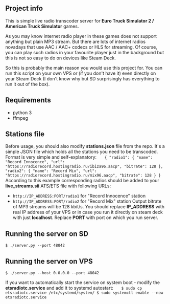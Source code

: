 ## Project info
This is simple live radio transcoder server for **Euro Truck Simulator 2 / American Truck Simulator** games.

As you may know internet radio player in these games does not support anything but plain MP3 stream.
But there are lots of internet radios novadays that use AAC / AAC+ codecs or HLS for streaming. Of course, you can play
such radios in your favourite player just in the background but this is not so easy to do on devices like Steam Deck.

So this is probably the main reason you would use this project for.
You can run this script on your own VPS or (if you don't have it) even directly on your Steam Deck (I don't know why but 
SD surprisingly has everything to run it out of the box).

## Requirements
- python 3
- ffmpeg

## Stations file
Before usage, you should also modify **stations.json** file from the repo. It's a simple JSON file which holds all the 
stations you need to be transcoded. Format is very simple and self-explanatory:
`	{
		"radio1": {
			"name": "Record Innocence",
			"url": "https://radiorecord.hostingradio.ru/ibiza96.aacp",
			"bitrate": 128
		},
    	"radio2": {
			"name": "Record Mix",
			"url": "https://radiorecord.hostingradio.ru/mix96.aacp",
			"bitrate": 128
		}
	}`
According to this example corresponding radios should be added to your **live_streams.sii** ATS/ETS file with following URLs:
- `http://IP_ADDRESS:PORT/radio1` for "Record Innocence" station 
- `http://IP_ADDRESS:PORT/radio2` for "Record Mix" station
Output bitrate of MP3 streams will be 128 kbit/s.
You should replace **IP_ADDRESS** with real IP address of your VPS or in case you run it directly on steam deck with just
**localhost**. Replace **PORT** with port on which you run server.

## Running the server on SD
`$ ./server.py --port 48042`

## Running the server on VPS
`$ ./server.py --host 0.0.0.0 --port 48042`

If you want to automatically start the service on system boot - modify the **etsradiotc.service** and add it to systemd autostart:
`	$ sudo cp etsradiotc.service /etc/systemd/system/
	$ sudo systemctl enable --now etsradiotc.service`

